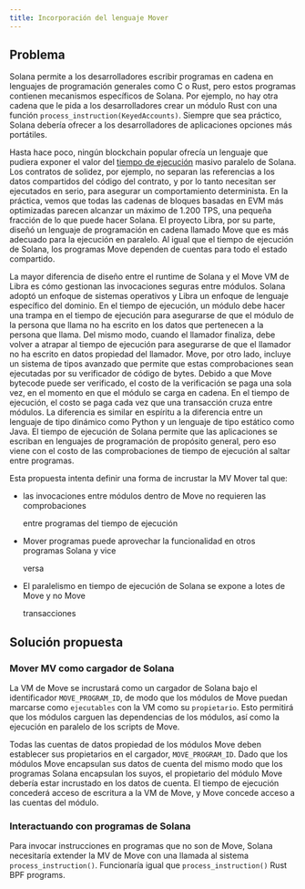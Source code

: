 ```yaml
---
title: Incorporación del lenguaje Mover
---
```


## Problema

Solana permite a los desarrolladores escribir programas en cadena en lenguajes de programación generales como C o Rust, pero estos programas contienen mecanismos específicos de Solana. Por ejemplo, no hay otra cadena que le pida a los desarrolladores crear un módulo Rust con una función `process_instruction(KeyedAccounts)`. Siempre que sea práctico, Solana debería ofrecer a los desarrolladores de aplicaciones opciones más portátiles.

Hasta hace poco, ningún blockchain popular ofrecía un lenguaje que pudiera exponer el valor del [tiempo de ejecución](../validator/runtime.md) masivo paralelo de Solana. Los contratos de solidez, por ejemplo, no separan las referencias a los datos compartidos del código del contrato, y por lo tanto necesitan ser ejecutados en serio, para asegurar un comportamiento determinista. En la práctica, vemos que todas las cadenas de bloques basadas en EVM más optimizadas parecen alcanzar un máximo de 1.200 TPS, una pequeña fracción de lo que puede hacer Solana. El proyecto Libra, por su parte, diseñó un lenguaje de programación en cadena llamado Move que es más adecuado para la ejecución en paralelo. Al igual que el tiempo de ejecución de Solana, los programas Move dependen de cuentas para todo el estado compartido.

La mayor diferencia de diseño entre el runtime de Solana y el Move VM de Libra es cómo gestionan las invocaciones seguras entre módulos. Solana adoptó un enfoque de sistemas operativos y Libra un enfoque de lenguaje específico del dominio. En el tiempo de ejecución, un módulo debe hacer una trampa en el tiempo de ejecución para asegurarse de que el módulo de la persona que llama no ha escrito en los datos que pertenecen a la persona que llama. Del mismo modo, cuando el llamador finaliza, debe volver a atrapar al tiempo de ejecución para asegurarse de que el llamador no ha escrito en datos propiedad del llamador. Move, por otro lado, incluye un sistema de tipos avanzado que permite que estas comprobaciones sean ejecutadas por su verificador de código de bytes. Debido a que Move bytecode puede ser verificado, el costo de la verificación se paga una sola vez, en el momento en que el módulo se carga en cadena. En el tiempo de ejecución, el costo se paga cada vez que una transacción cruza entre módulos. La diferencia es similar en espíritu a la diferencia entre un lenguaje de tipo dinámico como Python y un lenguaje de tipo estático como Java. El tiempo de ejecución de Solana permite que las aplicaciones se escriban en lenguajes de programación de propósito general, pero eso viene con el costo de las comprobaciones de tiempo de ejecución al saltar entre programas.

Esta propuesta intenta definir una forma de incrustar la MV Mover tal que:

- las invocaciones entre módulos dentro de Move no requieren las comprobaciones

  entre programas del tiempo de ejecución

- Mover programas puede aprovechar la funcionalidad en otros programas Solana y vice

  versa

- El paralelismo en tiempo de ejecución de Solana se expone a lotes de Move y no Move

  transacciones

## Solución propuesta

### Mover MV como cargador de Solana

La VM de Move se incrustará como un cargador de Solana bajo el identificador `MOVE_PROGRAM_ID`, de modo que los módulos de Move puedan marcarse como `ejecutables` con la VM como su `propietario`. Esto permitirá que los módulos carguen las dependencias de los módulos, así como la ejecución en paralelo de los scripts de Move.

Todas las cuentas de datos propiedad de los módulos Move deben establecer sus propietarios en el cargador, `MOVE_PROGRAM_ID`. Dado que los módulos Move encapsulan sus datos de cuenta del mismo modo que los programas Solana encapsulan los suyos, el propietario del módulo Move debería estar incrustado en los datos de cuenta. El tiempo de ejecución concederá acceso de escritura a la VM de Move, y Move concede acceso a las cuentas del módulo.

### Interactuando con programas de Solana

Para invocar instrucciones en programas que no son de Move, Solana necesitaría extender la MV de Move con una llamada al sistema `process_instruction()`. Funcionaría igual que `process_instruction()` Rust BPF programs.
